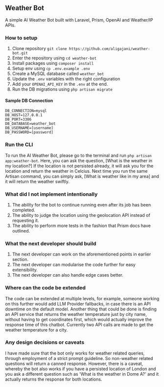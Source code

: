 
## Weather Bot

A simple AI Weather Bot built with Laravel, Prism, OpenAI and Weather/IP APIs.

### How to setup

1. Clone  repository  `git clone https://github.com/aligajani/weather-bot.git`
2. Enter the repository using `cd weather-bot`
3. Install packages using `composer install`
4. Setup env using `cp .env.example .env`
5. Create a MySQL database called `weather_bot`
6. Update the `.env` variables with the right configuration
7. Add your `OPENAI_API_KEY` in the `.env` at the end.
8. Run the DB migrations using `php artisan migrate`

#### Sample DB Connection 
```
DB_CONNECTION=mysql
DB_HOST=127.0.0.1
DB_PORT=3306
DB_DATABASE=weather_bot
DB_USERNAME=[username]
DB_PASSWORD=[password]
```

### Run the CLI

To run the AI Weather Bot, please go to the terminal and run `php artisan app:weather-bot`. Here, you can ask the question, [What is the weather in my location?] If the location is not persisted already, it will ask you for the location and return the weather in Celcius. Next time you run the same Artisan command, you can simply ask, [What is weather like in my area] and it will return the weather swiftly. 

### What did I not implement intentionally

1. The ability for the bot to continue running even after its job has been completed.
2. The ability to judge the location using the geolocation API instead of requesting it.
3. The ability to perform more tests in the fashion that Prism docs have outlined.

### What the next developer should build

1. The next developer can work on the aforementioned points in earlier section.
2. The next developer can modularise the code further for easy extensibility.
3. The next developer can also handle edge cases better.

### Where can the code be extended

The code can be extended at multiple levels, for example, someone working on this further would add LLM Provider fallbacks, in case there is an API downtime on the default model.  Another thing that could be done is finding an API service that returns the weather temperature just by city name, without having to get coordinates first, which would actually improve the response time of this chatbot. Currently two API calls are made to get the weather temperature for a city. 

### Any design decisions or caveats

I have made sure that the bot only works for weather related queries, through employment of a strict prompt guideline. So non-weather related questions will return a canned response. However, there is a caveat, whereby the bot also works if you have a persisted location of London and you ask a different question such as 'What is the weather in Dome A?' and it actually returns the response for both locations. 